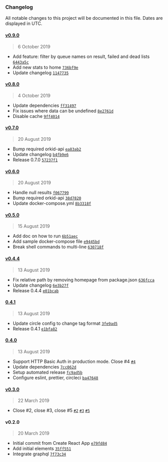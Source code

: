 ### Changelog

All notable changes to this project will be documented in this file. Dates are displayed in UTC.

#### [v0.9.0](https://github.com/mugli/orkid-ui/compare/v0.8.0...v0.9.0)

> 6 October 2019

- Add feature: filter by queue names on result, failed and dead lists [`6443a5c`](https://github.com/mugli/orkid-ui/commit/6443a5cbd044dc2a5327dc3ba9da24d7aa55dc4e)
- Add new stats to home [`736bf9e`](https://github.com/mugli/orkid-ui/commit/736bf9e1cac665a6da9189ff22ba08b782e4c53d)
- Update changelog [`1147735`](https://github.com/mugli/orkid-ui/commit/11477355accef1bd12201cbabddf5018c3a07f12)

#### [v0.8.0](https://github.com/mugli/orkid-ui/compare/v0.7.0...v0.8.0)

> 4 October 2019

- Update dependencies [`ff31497`](https://github.com/mugli/orkid-ui/commit/ff314979e27c412caf2868642b118616f8d5306e)
- Fix issues where data can be undefined [`8e2761d`](https://github.com/mugli/orkid-ui/commit/8e2761d0a0c48ef6baf1f4f99320107d95110e3e)
- Disable cache [`9ff4014`](https://github.com/mugli/orkid-ui/commit/9ff4014d58d837830dbeff5d33f079f5f5cf1f44)

#### [v0.7.0](https://github.com/mugli/orkid-ui/compare/v0.6.0...v0.7.0)

> 20 August 2019

- Bump required orkid-api [`ea83ab2`](https://github.com/mugli/orkid-ui/commit/ea83ab28a1476fcd3c086980dddbc828bba2f338)
- Update changelog [`b4fb9e6`](https://github.com/mugli/orkid-ui/commit/b4fb9e6e7b7914cc4c68d10d48095f576836298e)
- Release 0.7.0 [`57237f1`](https://github.com/mugli/orkid-ui/commit/57237f10a2e76c4d6e64dfb17b12dd8af0dc07de)

#### [v0.6.0](https://github.com/mugli/orkid-ui/compare/v0.5.0...v0.6.0)

> 20 August 2019

- Handle null results [`f067799`](https://github.com/mugli/orkid-ui/commit/f067799def84f3314254cc9e872bc3cfa0ae5b98)
- Bump required orkid-api [`38d7820`](https://github.com/mugli/orkid-ui/commit/38d78209d3bd08f7d159d23c3351e8f9415f5456)
- Update docker-compose.yml [`8b3318f`](https://github.com/mugli/orkid-ui/commit/8b3318f4637d8a0504fb167914f80bfe567dba27)

#### [v0.5.0](https://github.com/mugli/orkid-ui/compare/v0.4.4...v0.5.0)

> 15 August 2019

- Add doc on how to run [`6b51aec`](https://github.com/mugli/orkid-ui/commit/6b51aecb1fed5787095bd5e5972a32e4d7746f7c)
- Add sample docker-compose file [`e9445bd`](https://github.com/mugli/orkid-ui/commit/e9445bd54e4a3056764ac1528204a9d0856b7582)
- Break shell commands to multi-line [`630718f`](https://github.com/mugli/orkid-ui/commit/630718fad550c41d800170cc1a07c2674faed2e7)

#### [v0.4.4](https://github.com/mugli/orkid-ui/compare/0.4.1...v0.4.4)

> 13 August 2019

- Fix relative path by removing homepage from package.json [`636fcca`](https://github.com/mugli/orkid-ui/commit/636fcca2203ca3843987efef4bd45034e81bcf32)
- Update changelog [`6e3b27f`](https://github.com/mugli/orkid-ui/commit/6e3b27fd3003ea3fe434a8e4d6ae43c4fcc79651)
- Release 0.4.4 [`e01bcab`](https://github.com/mugli/orkid-ui/commit/e01bcabae57bdf37590f0a4fe0c1849611b62634)

#### [0.4.1](https://github.com/mugli/orkid-ui/compare/0.4.0...0.4.1)

> 13 August 2019

- Update circle config to change tag format [`3fe9ad5`](https://github.com/mugli/orkid-ui/commit/3fe9ad5509ba7b0171fd1f6236e737bc76e1f10d)
- Release 0.4.1 [`e1bfa82`](https://github.com/mugli/orkid-ui/commit/e1bfa82485971bae61c257763a02409f0a14d0d6)

#### [0.4.0](https://github.com/mugli/orkid-ui/compare/v0.3.0...0.4.0)

> 13 August 2019

- Support HTTP Basic Auth in production mode. Close #4 [`#4`](https://github.com/mugli/orkid-ui/issues/4)
- Update dependencies [`7cc062d`](https://github.com/mugli/orkid-ui/commit/7cc062dba5882bdb953e1fef3c3a0333dca533da)
- Setup automated release [`fc9ad5b`](https://github.com/mugli/orkid-ui/commit/fc9ad5b8373b0da3610a20e9617d57c5b46c0c5a)
- Configure eslint, prettier, circleci [`ba47648`](https://github.com/mugli/orkid-ui/commit/ba4764837425208caa7c2518175a0912656982fa)

#### [v0.3.0](https://github.com/mugli/orkid-ui/compare/v0.2.0...v0.3.0)

> 22 March 2019

- Close #2, close #3, close #5 [`#2`](https://github.com/mugli/orkid-ui/issues/2) [`#3`](https://github.com/mugli/orkid-ui/issues/3) [`#5`](https://github.com/mugli/orkid-ui/issues/5)

#### v0.2.0

> 20 March 2019

- Initial commit from Create React App [`e79fd84`](https://github.com/mugli/orkid-ui/commit/e79fd849d749141fd5c4cd2be132d3f468f943ce)
- Add initial elements [`35ff551`](https://github.com/mugli/orkid-ui/commit/35ff551e00c20ee1b87fc0ea4fa9cfb8b0b0385f)
- Integrate graphql [`7f73c34`](https://github.com/mugli/orkid-ui/commit/7f73c34a5477cf3734d5a93407e0f8db1a690ef5)
